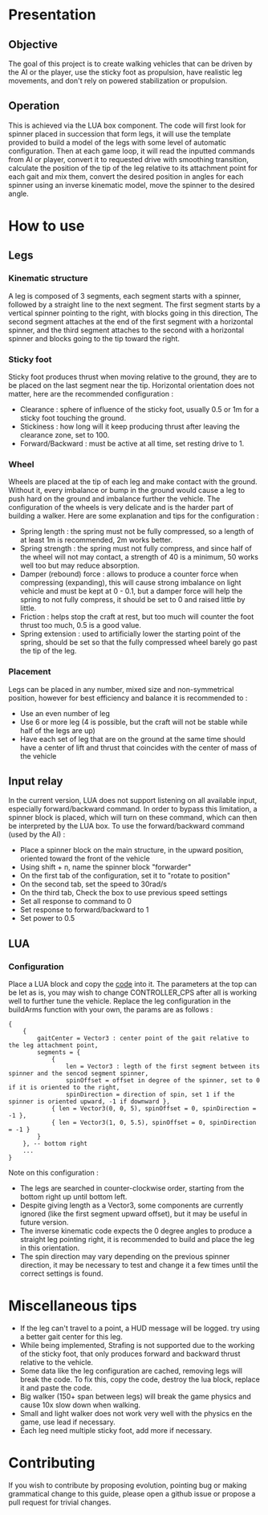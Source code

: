 # Presentation
## Objective
The goal of this project is to create walking vehicles that can be driven by the AI or the player, 
use the sticky foot as propulsion, have realistic leg movements, 
and don't rely on powered stabilization or propulsion.
## Operation
This is achieved via the LUA box component. 
The code will first look for spinner placed in succession that form legs, 
it will use the template provided to build a model of the legs with some level of automatic configuration.
Then at each game loop, it will read the inputted commands from AI or player, 
convert it to requested drive with smoothing transition,
calculate the position of the tip of the leg relative to its attachment point for each gait and mix them,
convert the desired position in angles for each spinner using an inverse kinematic model,
move the spinner to the desired angle.
# How to use
## Legs
### Kinematic structure
A leg is composed of 3 segments, each segment starts with a spinner, followed by a straight line to the next segment.
The first segment starts by a vertical spinner pointing to the right, with blocks going in this direction,
The second segment attaches at the end of the first segment with a horizontal spinner, 
and the third segment attaches to the second with a horizontal spinner and blocks going to the tip toward the right.
### Sticky foot
Sticky foot produces thrust when moving relative to the ground, they are to be placed on the last segment near the tip.
Horizontal orientation does not matter, here are the recommended configuration :
* Clearance : sphere of influence of the sticky foot, usually 0.5 or 1m for a sticky foot touching the ground.
* Stickiness : how long will it keep producing thrust after leaving the clearance zone, set to 100.
* Forward/Backward : must be active at all time, set resting drive to 1.
### Wheel
Wheels are placed at the tip of each leg and make contact with the ground. 
Without it, every imbalance or bump in the ground would cause a leg to push hard on the ground 
and imbalance further the vehicle.
The configuration of the wheels is very delicate and is the harder part of building a walker.
Here are some explanation and tips for the configuration :
* Spring length : the spring must not be fully compressed, so a length of at least 1m is recommended, 2m works better.
* Spring strength : the spring must not fully compress, and since half of the wheel will not may contact, a strength of 40 is a minimum, 50 works well too but may reduce absorption.
* Damper (rebound) force : allows to produce a counter force when compressing (expanding), this will cause strong imbalance on light vehicle and must be kept at 0 - 0.1, but a damper force will help the spring to not fully compress, it should be set to 0 and raised little by little.
* Friction : helps stop the craft at rest, but too much will counter the foot thrust too much, 0.5 is a good value.
* Spring extension : used to artificially lower the starting point of the spring, should be set so that the fully compressed wheel barely go past the tip of the leg.
### Placement
Legs can be placed in any number, mixed size and non-symmetrical position, however for best efficiency and balance
it is recommended to :
* Use an even number of leg
* Use 6 or more leg (4 is possible, but the craft will not be stable while half of the legs are up)
* Have each set of leg that are on the ground at the same time should have a center of lift and thrust that coincides with the center of mass of the vehicle
## Input relay
In the current version, LUA does not support listening on all available input, especially forward/backward command.
In order to bypass this limitation, a spinner block is placed, which will turn on these command, 
which can then be interpreted by the LUA box.
To use the forward/backward command (used by the AI) : 
* Place a spinner block on the main structure, in the upward position, oriented toward the front of the vehicle
* Using shift + n, name the spinner block "forwarder"
* On the first tab of the configuration, set it to "rotate to position"
* On the second tab, set the speed to 30rad/s
* On the third tab, Check the box to use previous speed settings
* Set all response to command to 0
* Set response to forward/backward to 1
* Set power to 0.5
## LUA
### Configuration
Place a LUA block and copy the [code](Walking.lua) into it.
The parameters at the top can be let as is, you may wish to change CONTROLLER_CPS after all is working well to further tune the vehicle.
Replace the leg configuration in the buildArms function with your own, the params are as follows :
```
{
    { 
        gaitCenter = Vector3 : center point of the gait relative to the leg attachment point, 
        segments = { 
            { 
                len = Vector3 : legth of the first segment between its spinner and the sencod segment spinner, 
                spinOffset = offset in degree of the spinner, set to 0 if it is oriented to the right, 
                spinDirection = direction of spin, set 1 if the spinner is oriented upward, -1 if downward }, 
            { len = Vector3(0, 0, 5), spinOffset = 0, spinDirection = -1 },
            { len = Vector3(1, 0, 5.5), spinOffset = 0, spinDirection = -1 }
        } 
    }, -- bottom right
    ...
}
```
Note on this configuration : 
* The legs are searched in counter-clockwise order, starting from the bottom right up until bottom left.
* Despite giving length as a Vector3, some components are currently ignored (like the first segment upward offset), but it may be useful in future version.
* The inverse kinematic code expects the 0 degree angles to produce a straight leg pointing right, it is recommended to build and place the leg in this orientation.
* The spin direction may vary depending on the previous spinner direction, it may be necessary to test and change it a few times until the correct settings is found.
# Miscellaneous tips
* If the leg can't travel to a point, a HUD message will be logged. try using a better gait center for this leg.
* While being implemented, Strafing is not supported due to the working of the sticky foot, that only produces forward and backward thrust relative to the vehicle.
* Some data like the leg configuration are cached, removing legs will break the code. To fix this, copy the code, destroy the lua block, replace it and paste the code.
* Big walker (150+ span between legs) will break the game physics and cause 10x slow down when walking.
* Small and light walker does not work very well with the physics en the game, use lead if necessary.
* Each leg need multiple sticky foot, add more if necessary.
# Contributing
If you wish to contribute by proposing evolution, pointing bug or making grammatical change to this guide, please open a github issue or propose a pull request for trivial changes.

